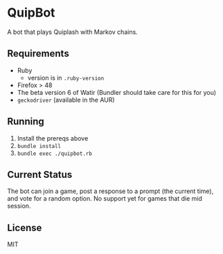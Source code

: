 # QuipBot

A bot that plays Quiplash with Markov chains.

## Requirements

- Ruby
    - version is in `.ruby-version`
- Firefox > 48
- The beta version 6 of Watir (Bundler should take care for this for you)
- `geckodriver` (available in the AUR)

## Running

1. Install the prereqs above
2. `bundle install`
3. `bundle exec ./quipbot.rb`

## Current Status

The bot can join a game, post a response to a prompt (the current time), and
vote for a random option. No support yet for games that die mid session.

## License

MIT
